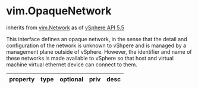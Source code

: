 vim.OpaqueNetwork
=================
inherits from [vim.Network](vim.Network.md "vim.Network")
as of [vSphere API 5.5](vim.version.md#vim.version.version9)


This interface defines an opaque network, in the sense that the detail and configuration  of the network is unknown to vShpere and is managed by a management plane outside of  vSphere. However, the identifier and name of these networks is made available to  vSphere so that host and virtual machine virtual ethernet device can connect to them.

| property | type | optional | priv | desc |
|:---------|:-----|:---------|:-----|:-----|


